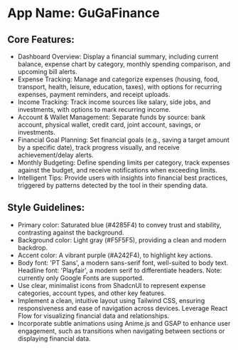 # **App Name**: GuGaFinance

## Core Features:

- Dashboard Overview: Display a financial summary, including current balance, expense chart by category, monthly spending comparison, and upcoming bill alerts.
- Expense Tracking: Manage and categorize expenses (housing, food, transport, health, leisure, education, taxes), with options for recurring expenses, payment reminders, and receipt uploads.
- Income Tracking: Track income sources like salary, side jobs, and investments, with options to mark recurring income.
- Account & Wallet Management: Separate funds by source: bank account, physical wallet, credit card, joint account, savings, or investments.
- Financial Goal Planning: Set financial goals (e.g., saving a target amount by a specific date), track progress visually, and receive achievement/delay alerts.
- Monthly Budgeting: Define spending limits per category, track expenses against the budget, and receive notifications when exceeding limits.
- Intelligent Tips: Provide users with insights into financial best practices, triggered by patterns detected by the tool in their spending data.

## Style Guidelines:

- Primary color: Saturated blue (#4285F4) to convey trust and stability, contrasting against the background.
- Background color: Light gray (#F5F5F5), providing a clean and modern backdrop.
- Accent color: A vibrant purple (#A242F4), to highlight key actions.
- Body font: 'PT Sans', a modern sans-serif font, well-suited to body text. Headline font: 'Playfair', a modern serif to differentiate headers. Note: currently only Google Fonts are supported.
- Use clear, minimalist icons from ShadcnUI to represent expense categories, account types, and other key features.
- Implement a clean, intuitive layout using Tailwind CSS, ensuring responsiveness and ease of navigation across devices. Leverage React Flow for visualizing financial data and relationships.
- Incorporate subtle animations using Anime.js and GSAP to enhance user engagement, such as transitions when navigating between sections or displaying financial data.